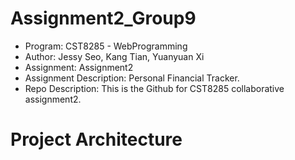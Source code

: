 # Assignment2_Group9
- Program: CST8285 - WebProgramming
- Author: Jessy Seo, Kang Tian, Yuanyuan Xi
- Assignment: Assignment2
- Assignment Description: Personal Financial Tracker.
- Repo Description: This is the Github for CST8285 collaborative assignment2. 

# Project Architecture
